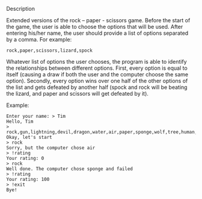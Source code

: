 Description

Extended versions of the rock – paper - scissors game. Before the start of the game, the user is able to choose the options that will be used. After entering his/her name, the user should provide a list of options separated by a comma. For example: 

    rock,paper,scissors,lizard,spock

Whatever list of options the user chooses, the program is able to identify the relationships between different options. First, every option is equal to itself (causing a draw if both the user and the computer choose the same option). Secondly, every option wins over one half of the other options of the list and gets defeated by another half (spock and rock will be beating the lizard, and paper and scissors will get defeated by it).

Example:

    Enter your name: > Tim
    Hello, Tim
    > rock,gun,lightning,devil,dragon,water,air,paper,sponge,wolf,tree,human,snake,scissors,fire
    Okay, let's start
    > rock
    Sorry, but the computer chose air
    > !rating
    Your rating: 0
    > rock
    Well done. The computer chose sponge and failed
    > !rating
    Your rating: 100
    > !exit
    Bye!
